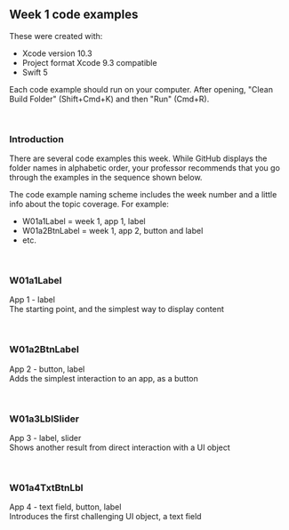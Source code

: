 ## Week 1 code examples

These were created with: 
* Xcode version 10.3
* Project format Xcode 9.3 compatible
* Swift 5

Each code example should run on your computer. After opening, "Clean Build Folder" (Shift+Cmd+K) and then "Run" (Cmd+R). 

<br>

### Introduction

There are several code examples this week. While GitHub displays the folder names in alphabetic order, your professor recommends that you go through the examples in the sequence shown below. 

The code example naming scheme includes the week number and a little info about the topic coverage. For example:
* W01a1Label = week 1, app 1, label 
* W01a2BtnLabel = week 1, app 2, button and label
* etc. 

<br>

### W01a1Label

App 1 - label  
The starting point, and the simplest way to display content  

<br>

### W01a2BtnLabel

App 2 - button, label  
Adds the simplest interaction to an app, as a button

<br>

### W01a3LblSlider

App 3 - label, slider  
Shows another result from direct interaction with a UI object

<br>

### W01a4TxtBtnLbl

App 4 - text field, button, label  
Introduces the first challenging UI object, a text field

<br>
